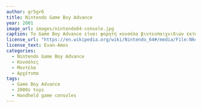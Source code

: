```yaml
---
author: gr5gr6
title: Nintendo Game Boy Advance
year: 2001 
image_url: images/nintendo64-console.jpg
caption: Το Game Boy Advance είναι φορητή κονσόλα βιντεοπαιχνιδιών έκτης γενιάς που αναπτύχθηκε και κατασκευάστηκε από τη Nintendo και κυκλοφόρησε στις 21 Μαρτίου 2001 στην Ιαπωνία σε τιμή 9.800 γιεν, 11 Ιουνίου 2001 στη Βόρεια Αμερική σε τιμή 149,99 δολαρίων ΗΠΑ, 22 Ιουνίου 2001 στην Ευρώπη και την Αυστραλία σε τιμή 109,99 ευρώ και 8 Ιουνίου 2004 στην Κίνα. Το Game Boy Advance, όπως και το Game Boy Color, διαθέτει έγχρωμη οθόνη. Οι ανταγωνιστές του είναι το Neo Geo Pocket Color, το SwanCrystal μόνο για την Ιαπωνία, το GP32 μόνο για τη Νότια Κορέα, το Tapwave Zodiac και το N-Gage. Έχει επεξεργαστή 32-bit.
license_url: "https://en.wikipedia.org/wiki/Nintendo_64#/media/File:N64-Console-Set.jpg" 
license_text: Evan-Amos
categories:
  - Nintendo Game Boy Advance
  - Κονσόλες
  - Μοντέλα
  - Αρχέτυπα 
tags:
  - Game Boy Advance
  - 2000s toys
  - Handheld game consoles
---
```

